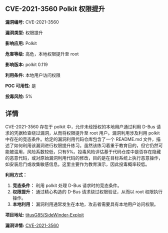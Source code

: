 ## CVE-2021-3560 Polkit 权限提升

**漏洞编号:** CVE-2021-3560

**漏洞类型:** 权限提升

**影响应用:** Polkit

**危害等级:** 高危，本地权限提升至 root

**影响版本:** polkit 0.119

**利用条件:** 本地用户访问权限

**POC 可用性:** 是

**投毒风险:** 5%

## 详情

CVE-2021-3560 存在于 polkit 中，允许未经授权的本地用户通过利用 D-Bus 请求的凭据检查绕过漏洞，从而将权限提升至 root 用户。漏洞利用涉及利用 polkit 中存在的竞态条件。给定的漏洞利用代码仓库包含了一个 README.md 文件，描述了如何利用该漏洞进行权限提升练习。虽然该练习着重于教育目的，但它仍然可能被滥用，风险系数较低，只有5%。投毒风险评估基于代码仓库中是否存在隐藏的恶意代码，或对原始漏洞利用代码的修改，目的是在目标系统上执行恶意操作，如安装后门或收集敏感信息。这里主要作为教育演示，因此投毒概率较低。

**利用方式：**

1.  **竞态条件：** 利用 polkit 处理 D-Bus 请求时的竞态条件。
2.  **权限提升：** 通过精心构造的 D-Bus 请求绕过权限验证，从而以 root 权限执行操作。
3.  **本地利用：** 漏洞利用通常发生在本地，攻击者需要具有本地用户访问权限。

**项目地址:** [titusG85/SideWinder-Exploit](https://github.com/titusG85/SideWinder-Exploit)

**漏洞详情:** [CVE-2021-3560](https://nvd.nist.gov/vuln/detail/CVE-2021-3560)